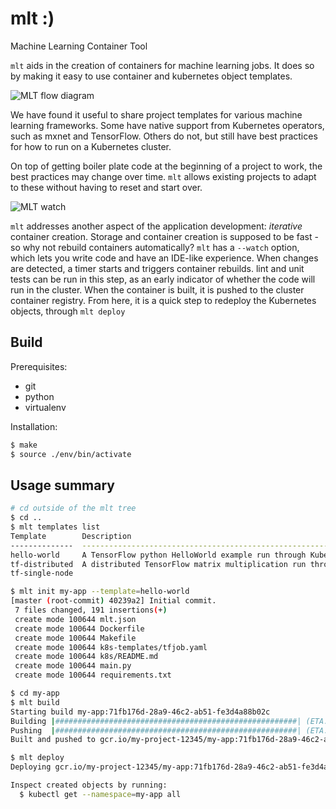 # mlt :)
Machine Learning Container Tool

`mlt` aids in the creation of containers for machine learning jobs.
It does so by making it easy to use container and kubernetes object templates.

![MLT flow diagram](docs/mlt.png)

We have found it useful to share project templates for various machine learning frameworks. Some have native support from Kubernetes operators, such as mxnet and TensorFlow. Others do not, but still have best practices for how to run on a Kubernetes cluster.

On top of getting boiler plate code at the beginning of a project to work, the best practices may change over time. `mlt` allows existing projects to adapt to these without having to reset and start over.

![MLT watch](docs/watch.png)

`mlt` addresses another aspect of the application development: _iterative_ container creation. Storage and container creation is supposed to be fast - so why not rebuild containers automatically?
`mlt` has a `--watch` option, which lets you write code and have an IDE-like experience.
When changes are detected, a timer starts and triggers container rebuilds.
lint and unit tests can be run in this step, as an early indicator of whether the code will run in the cluster.
When the container is built, it is pushed to the cluster container registry.
From here, it is a quick step to redeploy the Kubernetes objects, through `mlt deploy`


## Build

Prerequisites:
- git
- python
- virtualenv

Installation:

```bash
$ make
$ source ./env/bin/activate
```

## Usage summary

```bash
# cd outside of the mlt tree
$ cd ..
$ mlt templates list
Template        Description
--------------  ----------------------------------------------------------------------------------------------
hello-world     A TensorFlow python HelloWorld example run through Kubernetes Jobs.
tf-distributed  A distributed TensorFlow matrix multiplication run through the TensorFlow Kubernetes Operator.
tf-single-node

$ mlt init my-app --template=hello-world
[master (root-commit) 40239a2] Initial commit.
 7 files changed, 191 insertions(+)
 create mode 100644 mlt.json
 create mode 100644 Dockerfile
 create mode 100644 Makefile
 create mode 100644 k8s-templates/tfjob.yaml
 create mode 100644 k8s/README.md
 create mode 100644 main.py
 create mode 100644 requirements.txt

$ cd my-app
$ mlt build
Starting build my-app:71fb176d-28a9-46c2-ab51-fe3d4a88b02c
Building |######################################################| (ETA:  0:00:00)
Pushing  |######################################################| (ETA:  0:00:00)
Built and pushed to gcr.io/my-project-12345/my-app:71fb176d-28a9-46c2-ab51-fe3d4a88b02c

$ mlt deploy
Deploying gcr.io/my-project-12345/my-app:71fb176d-28a9-46c2-ab51-fe3d4a88b02c

Inspect created objects by running:
  $ kubectl get --namespace=my-app all
```
